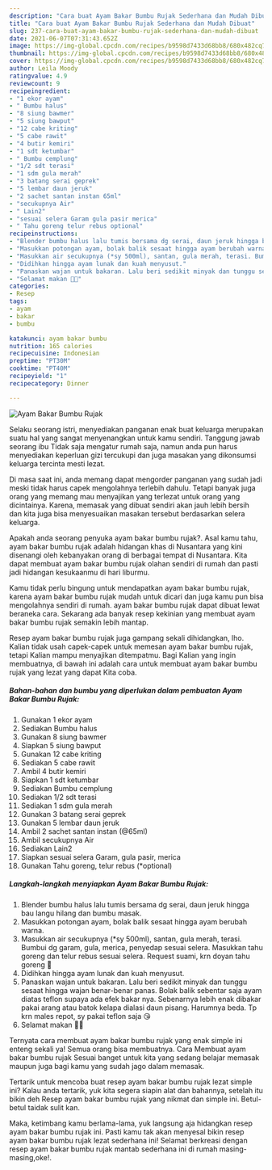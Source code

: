 ```yaml
---
description: "Cara buat Ayam Bakar Bumbu Rujak Sederhana dan Mudah Dibuat"
title: "Cara buat Ayam Bakar Bumbu Rujak Sederhana dan Mudah Dibuat"
slug: 237-cara-buat-ayam-bakar-bumbu-rujak-sederhana-dan-mudah-dibuat
date: 2021-06-07T07:31:43.652Z
image: https://img-global.cpcdn.com/recipes/b9598d7433d68bb8/680x482cq70/ayam-bakar-bumbu-rujak-foto-resep-utama.jpg
thumbnail: https://img-global.cpcdn.com/recipes/b9598d7433d68bb8/680x482cq70/ayam-bakar-bumbu-rujak-foto-resep-utama.jpg
cover: https://img-global.cpcdn.com/recipes/b9598d7433d68bb8/680x482cq70/ayam-bakar-bumbu-rujak-foto-resep-utama.jpg
author: Leila Moody
ratingvalue: 4.9
reviewcount: 9
recipeingredient:
- "1 ekor ayam"
- " Bumbu halus"
- "8 siung bawmer"
- "5 siung bawput"
- "12 cabe kriting"
- "5 cabe rawit"
- "4 butir kemiri"
- "1 sdt ketumbar"
- " Bumbu cemplung"
- "1/2 sdt terasi"
- "1 sdm gula merah"
- "3 batang serai geprek"
- "5 lembar daun jeruk"
- "2 sachet santan instan 65ml"
- "secukupnya Air"
- " Lain2"
- "sesuai selera Garam gula pasir merica"
- " Tahu goreng telur rebus optional"
recipeinstructions:
- "Blender bumbu halus lalu tumis bersama dg serai, daun jeruk hingga bau langu hilang dan bumbu masak."
- "Masukkan potongan ayam, bolak balik sesaat hingga ayam berubah warna."
- "Masukkan air secukupnya (*sy 500ml), santan, gula merah, terasi. Bumbui dg garam, gula, merica, penyedap sesuai selera. Masukkan tahu goreng dan telur rebus sesuai selera. Request suami, krn doyan tahu goreng 🤭"
- "Didihkan hingga ayam lunak dan kuah menyusut."
- "Panaskan wajan untuk bakaran. Lalu beri sedikit minyak dan tunggu sesaat hingga wajan benar-benar panas. Bolak balik sebentar saja ayam diatas teflon supaya ada efek bakar nya. Sebenarnya lebih enak dibakar pakai arang atau batok kelapa dialasi daun pisang. Harumnya beda. Tp krn males repot, sy pakai teflon saja 😘"
- "Selamat makan 🍚🍗"
categories:
- Resep
tags:
- ayam
- bakar
- bumbu

katakunci: ayam bakar bumbu 
nutrition: 165 calories
recipecuisine: Indonesian
preptime: "PT30M"
cooktime: "PT40M"
recipeyield: "1"
recipecategory: Dinner

---
```



![Ayam Bakar Bumbu Rujak](https://img-global.cpcdn.com/recipes/b9598d7433d68bb8/680x482cq70/ayam-bakar-bumbu-rujak-foto-resep-utama.jpg)

Selaku seorang istri, menyediakan panganan enak buat keluarga merupakan suatu hal yang sangat menyenangkan untuk kamu sendiri. Tanggung jawab seorang ibu Tidak saja mengatur rumah saja, namun anda pun harus menyediakan keperluan gizi tercukupi dan juga masakan yang dikonsumsi keluarga tercinta mesti lezat.

Di masa  saat ini, anda memang dapat mengorder panganan yang sudah jadi meski tidak harus capek mengolahnya terlebih dahulu. Tetapi banyak juga orang yang memang mau menyajikan yang terlezat untuk orang yang dicintainya. Karena, memasak yang dibuat sendiri akan jauh lebih bersih dan kita juga bisa menyesuaikan masakan tersebut berdasarkan selera keluarga. 



Apakah anda seorang penyuka ayam bakar bumbu rujak?. Asal kamu tahu, ayam bakar bumbu rujak adalah hidangan khas di Nusantara yang kini disenangi oleh kebanyakan orang di berbagai tempat di Nusantara. Kita dapat membuat ayam bakar bumbu rujak olahan sendiri di rumah dan pasti jadi hidangan kesukaanmu di hari liburmu.

Kamu tidak perlu bingung untuk mendapatkan ayam bakar bumbu rujak, karena ayam bakar bumbu rujak mudah untuk dicari dan juga kamu pun bisa mengolahnya sendiri di rumah. ayam bakar bumbu rujak dapat dibuat lewat beraneka cara. Sekarang ada banyak resep kekinian yang membuat ayam bakar bumbu rujak semakin lebih mantap.

Resep ayam bakar bumbu rujak juga gampang sekali dihidangkan, lho. Kalian tidak usah capek-capek untuk memesan ayam bakar bumbu rujak, tetapi Kalian mampu menyajikan ditempatmu. Bagi Kalian yang ingin membuatnya, di bawah ini adalah cara untuk membuat ayam bakar bumbu rujak yang lezat yang dapat Kita coba.

<!--inarticleads1-->

##### Bahan-bahan dan bumbu yang diperlukan dalam pembuatan Ayam Bakar Bumbu Rujak:

1. Gunakan 1 ekor ayam
1. Sediakan  Bumbu halus
1. Gunakan 8 siung bawmer
1. Siapkan 5 siung bawput
1. Gunakan 12 cabe kriting
1. Sediakan 5 cabe rawit
1. Ambil 4 butir kemiri
1. Siapkan 1 sdt ketumbar
1. Sediakan  Bumbu cemplung
1. Sediakan 1/2 sdt terasi
1. Sediakan 1 sdm gula merah
1. Gunakan 3 batang serai geprek
1. Gunakan 5 lembar daun jeruk
1. Ambil 2 sachet santan instan (@65ml)
1. Ambil secukupnya Air
1. Sediakan  Lain2
1. Siapkan sesuai selera Garam, gula pasir, merica
1. Gunakan  Tahu goreng, telur rebus (*optional)




<!--inarticleads2-->

##### Langkah-langkah menyiapkan Ayam Bakar Bumbu Rujak:

1. Blender bumbu halus lalu tumis bersama dg serai, daun jeruk hingga bau langu hilang dan bumbu masak.
1. Masukkan potongan ayam, bolak balik sesaat hingga ayam berubah warna.
1. Masukkan air secukupnya (*sy 500ml), santan, gula merah, terasi. Bumbui dg garam, gula, merica, penyedap sesuai selera. Masukkan tahu goreng dan telur rebus sesuai selera. Request suami, krn doyan tahu goreng 🤭
1. Didihkan hingga ayam lunak dan kuah menyusut.
1. Panaskan wajan untuk bakaran. Lalu beri sedikit minyak dan tunggu sesaat hingga wajan benar-benar panas. Bolak balik sebentar saja ayam diatas teflon supaya ada efek bakar nya. Sebenarnya lebih enak dibakar pakai arang atau batok kelapa dialasi daun pisang. Harumnya beda. Tp krn males repot, sy pakai teflon saja 😘
1. Selamat makan 🍚🍗




Ternyata cara membuat ayam bakar bumbu rujak yang enak simple ini enteng sekali ya! Semua orang bisa membuatnya. Cara Membuat ayam bakar bumbu rujak Sesuai banget untuk kita yang sedang belajar memasak maupun juga bagi kamu yang sudah jago dalam memasak.

Tertarik untuk mencoba buat resep ayam bakar bumbu rujak lezat simple ini? Kalau anda tertarik, yuk kita segera siapin alat dan bahannya, setelah itu bikin deh Resep ayam bakar bumbu rujak yang nikmat dan simple ini. Betul-betul taidak sulit kan. 

Maka, ketimbang kamu berlama-lama, yuk langsung aja hidangkan resep ayam bakar bumbu rujak ini. Pasti kamu tak akan menyesal bikin resep ayam bakar bumbu rujak lezat sederhana ini! Selamat berkreasi dengan resep ayam bakar bumbu rujak mantab sederhana ini di rumah masing-masing,oke!.

